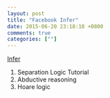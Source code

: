 ```yaml
---
layout: post
title: "Facebook Infer"
date: 2015-06-20 23:18:18 +0800
comments: true
categories: [""]
---
```


<!-- more -->

[Infer]


1. Separation Logic Tutorial 
2. Abductive reasoning
3. Hoare logic



[Infer]:http://fbinfer.com/